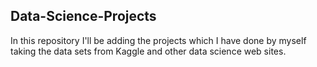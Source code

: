 ## Data-Science-Projects ##                
In this repository I'll be adding the projects which I have done by myself taking the data sets from Kaggle and other data science web sites.                             
